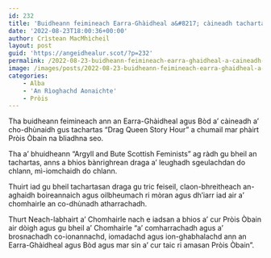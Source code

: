 ```yaml
---
id: 232
title: 'Buidheann feimineach Earra-Ghàidheal a&#8217; càineadh tachartas draga Pròis Òbain'
date: '2022-08-23T18:00:36+00:00'
author: Crìstean MacMhìcheil
layout: post
guid: 'https://angeidhealur.scot/?p=232'
permalink: /2022-08-23-buidheann-feimineach-earra-ghaidheal-a-caineadh-tachartas-draga-prois-obain/
image: /images/posts/2022-08-23-buidheann-feimineach-earra-ghaidheal-a-caineadh-tachartas-draga-prois-obain.webp
categories:
    - Alba
    - 'An Rìoghachd Aonaichte'
    - Pròis
---
```


Tha buidheann feimineach ann an Earra-Ghàidheal agus Bòd a’ càineadh a’ cho-dhùnaidh gus tachartas “Drag Queen Story Hour” a chumail mar phàirt Pròis Òbain na bliadhna seo.

Tha a’ bhuidheann “Argyll and Bute Scottish Feminists” ag ràdh gu bheil an tachartas, anns a bhios bànrighrean draga a’ leughadh sgeulachdan do chlann, mì-iomchaidh do chlann.

Thuirt iad gu bheil tachartasan draga gu tric feiseil, claon-bhreitheach an-aghaidh boireannaich agus oilbheumach ri mòran agus dh’iarr iad air a’ chomhairle an co-dhùnadh atharrachadh.

Thurt Neach-labhairt a’ Chomhairle nach e iadsan a bhios a’ cur Pròis Òbain air dòigh agus gu bheil a’ Chomhairle “a’ comharrachadh agus a’ brosnachadh co-ionannachd, iomadachd agus ion-ghabhalachd ann an Earra-Ghàidheal agus Bòd agus mar sin a’ cur taic ri amasan Pròis Òbain”.
